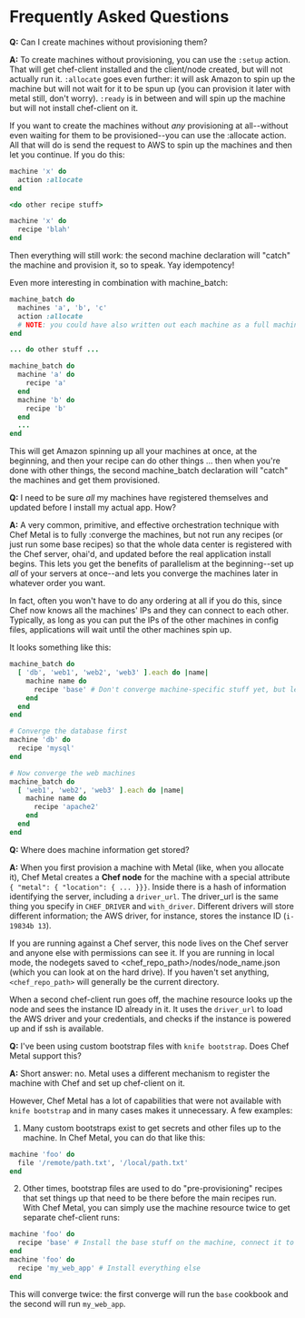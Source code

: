 Frequently Asked Questions
==========================

**Q:** Can I create machines without provisioning them?

**A:** To create machines without provisioning, you can use the `:setup` action.  That will get chef-client installed and the client/node created, but will not actually run it.  `:allocate` goes even further: it will ask Amazon to spin up the machine but will not wait for it to be spun up (you can provision it later with metal still, don't worry).  `:ready` is in between and will spin up the machine but will not install chef-client on it.

If you want to create the machines without *any* provisioning at all--without even waiting for them to be provisioned--you can use the :allocate action.  All that will do is send the request to AWS to spin up the machines and then let you continue.  If you do this:

```ruby
machine 'x' do
  action :allocate
end

<do other recipe stuff>

machine 'x' do
  recipe 'blah'
end
```

Then everything will still work: the second machine declaration will "catch" the machine and provision it, so to speak.  Yay idempotency!

Even more interesting in combination with machine_batch:

```ruby
machine_batch do
  machines 'a', 'b', 'c'
  action :allocate
  # NOTE: you could have also written out each machine as a full machine delcaration here a la machine 'x' do ... end
end

... do other stuff ...

machine_batch do
  machine 'a' do
    recipe 'a'
  end
  machine 'b' do
    recipe 'b'
  end
  ...
end
```

This will get Amazon spinning up all your machines at once, at the beginning, and then your recipe can do other things ... then when you're done with other things, the second machine_batch declaration will "catch" the machines and get them provisioned.

**Q:** I need to be sure *all* my machines have registered themselves and updated before I install my actual app.  How?

**A:** A very common, primitive, and effective orchestration technique with Chef Metal is to fully :converge the machines, but not run any recipes (or just run some base recipes) so that the whole data center is registered with the Chef server, ohai'd, and updated before the real application install begins.  This lets you get the benefits of parallelism at the beginning--set up *all* of your servers at once--and lets you converge the machines later in whatever order you want.

In fact, often you won't have to do any ordering at all if you do this, since Chef now knows all the machines' IPs and they can connect to each other.  Typically, as long as you can put the IPs of the other machines in config files, applications will wait until the other machines spin up.

It looks something like this:

```ruby
machine_batch do
  [ 'db', 'web1', 'web2', 'web3' ].each do |name|
    machine name do
      recipe 'base' # Don't converge machine-specific stuff yet, but let's get apt updated and stuff in parallel
    end
  end
end

# Converge the database first
machine 'db' do
  recipe 'mysql'
end

# Now converge the web machines
machine_batch do
  [ 'web1', 'web2', 'web3' ].each do |name|
    machine name do
      recipe 'apache2'
    end
  end
end
```

**Q:** Where does machine information get stored?

**A:** When you first provision a machine with Metal (like, when you allocate it), Chef Metal creates a **Chef node** for the machine with a special attribute `{ "metal": { "location": { ... }}}`. Inside there is a hash of information identifying the server, including a `driver_url`.  The driver_url is the same thing you specify in `CHEF_DRIVER` and `with_driver`.  Different drivers will store different information; the AWS driver, for instance, stores the instance ID (`i-19834b 13`).

If you are running against a Chef server, this node lives on the Chef server and anyone else with permissions can see it.  If you are running in local mode, the nodegets saved to <chef_repo_path>/nodes/node_name.json (which you can look at on the hard drive).  If you haven't set anything, `<chef_repo_path>` will generally be the current directory.

When a second chef-client run goes off, the machine resource looks up the node and sees the instance ID already in it.  It uses the `driver_url` to load the AWS driver and your credentials, and checks if the instance is powered up and if ssh is available.

**Q:** I've been using custom bootstrap files with `knife bootstrap`.  Does Chef Metal support this?

**A:** Short answer: no.  Metal uses a different mechanism to register the machine with Chef and set up chef-client on it.

However, Chef Metal has a lot of capabilities that were not available with `knife bootstrap` and in many cases makes it unnecessary.  A few examples:

1. Many custom bootstraps exist to get secrets and other files up to the machine.  In Chef Metal, you can do that like this:

```ruby
machine 'foo' do
  file '/remote/path.txt', '/local/path.txt'
end
```

2. Other times, bootstrap files are used to do "pre-provisioning" recipes that set things up that need to be there before the main recipes run.  With Chef Metal, you can simply use the machine resource twice to get separate chef-client runs:

```ruby
machine 'foo' do
  recipe 'base' # Install the base stuff on the machine, connect it to AD, etc.
end
machine 'foo' do
  recipe 'my_web_app' # Install everything else
end
```

This will converge twice: the first converge will run the `base` cookbook and the second will run `my_web_app`.
